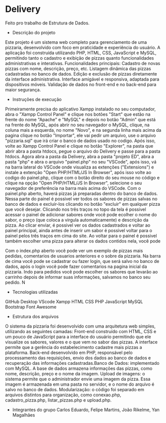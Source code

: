 # Delivery
Feito pro trabalho de Estrutura de Dados.

- Descrição do projeto

Este projeto é um sistema web completo para gerenciamento de uma pizzaria, desenvolvido com foco em praticidade e experiência do usuário. A aplicação foi construída utilizando PHP, HTML, CSS, JavaScript e MySQL, permitindo tanto o cadastro e exibição de pizzas quanto funcionalidades administrativas e interativas.
Funcionalidades principais:
Cadastro de novas pizzas com nome, descrição, preço, etc.
Listagem dinâmica das pizzas cadastradas no banco de dados.
Edição e exclusão de pizzas diretamente da interface administrativa.
Interface amigável e responsiva, adaptada para dispositivos móveis.
Validação de dados no front-end e no back-end para maior segurança.

- Instruções de execução

Primeiramente precisa do aplicativo Xampp instalado no seu computador, abra o "Xampp Control Panel" e clique nos botões "Start" que estão na frente do nome "Apache" e "MySQL" e depois no botão "Admin" que está na frente do MySQL, após abrir no seu navegador o MySQL, clique, na coluna mais a esquerda, no nome "Novo", e na segunda linha mais acima da pagina clique no botão "Importar", ele vai pedir um arquivo, use o arquivo "pizzaria.sql" que irá criar o banco de dados usado no codigo. Após isso, volte ao Xampp Control Panel e clique no botão "Explorer", na pasta que abrir abra a pasta htdocs, pegue o arquivo do Delivery e passe para a pasta htdocs. Agora abra a pasta da Delivery, abra a pasta "projeto ED", abra a pasta "php" e abra o arquivo "painel.php" no seu "VSCode", após isso, vá na barra lateral do VSCode onde visualiza as extenções ("Extensions") e instale a extenção "Open PHP/HTML/JS In Browser", após isso volte ao codigo do painel.php, clique com o botão direito do seu mouse no código e clique na opção "Open PHP/HTML/JS In Browser", selecione o seu navegador de preferência na barra mais acima do VSCode. Com o painel.php aberto, haverá pizzas já preparadas dentro do banco de dados. Nessa parte do painel é possivel ver todos os sabores de pizzas salvas no banco de dados e excluir-los clicando no botão "excluir" em qualquer pizza que você desejar. Clicando nos três traços no topo da tela é possivel acessar o painel de adicionar sabores onde você pode ecolher o nome do sabor, o preço (que coloca a virgula automaticamente) e descrição da pizza. Ao clicar enviar, é possivel ver os dados cadastrados e voltar ao painel principal, ainda antes de inserir um sabor é possivel voltar para o painel pelos três traços em cima do site. Ao voltar para o painel é possivel também escolher uma pizza para alterar os dados contidos nela, você pode

Com o index.php aberto você pode ver um exemplo de pizzas mais pedidas, comentarios de usuarios anteriores e o sobre da pizzaria. Na barra de cima você pode se cadastrar ou fazer login, que será salvo no banco de dados, após o login você pode fazer comentarios na pagina inicial da pizzaria. Indo para pedidos você pode escolher os sabores que levarão ao carrinho depois de informar suas informações, salvamos no banco seu pedido. N

- Tecnologias utilizadas

GitHub Desktop
VScode
Xampp
HTML
CSS
PHP
JavaScript
MySQL
Bootstrap
Font Awesome

- Estrutura dos arquivos

O sistema da pizzaria foi desenvolvido com uma arquitetura web simples, utilizando as seguintes camadas:
Front-end construído com HTML, CSS e um pouco de JavaScript para a interface do usuário permitindo que ele visualize os sabores, valores e o que vem no sabor das pizzas. A interface permite que a gerência do estabelecimento cadastre mais pizzas a plataforma. Back-end desenvolvido em PHP, responsável pelo processamento das requisições, envio dos dados ao banco de dados e recuperação das informações cadastradas.Banco de Dados: implementado com MySQL. A base de dados armazena informações das pizzas, como nome, descrição, preço e o nome da imagem.
Upload de imagens: o sistema permite que o administrador envie uma imagem da pizza. Essa imagem é armazenada em uma pasta no servidor, e o nome do arquivo é salvo no banco de dados.
Modularização: o código foi separado em arquivos distintos para organização, como conexao.php, cadastro_pizza.php, listar_pizzas.php e upload.php.


- Integrantes do grupo
Carlos Eduardo, 
Felipe Martins,
João Rikelme,
Yan Magalhães
